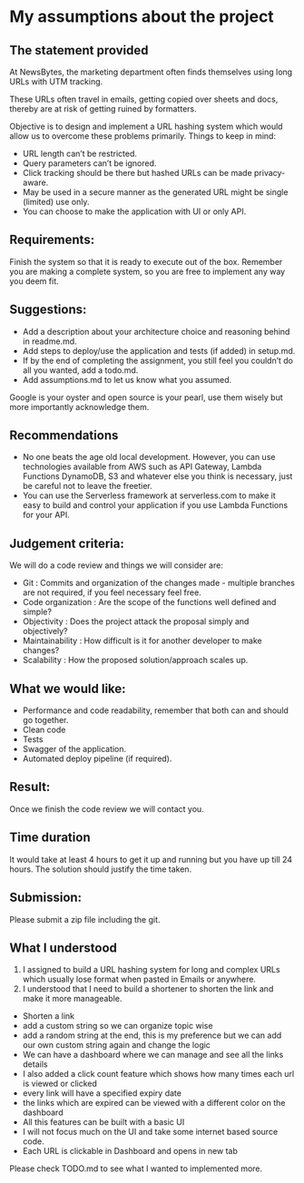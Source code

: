 # My assumptions about the project
## The statement provided
At NewsBytes, the marketing department often finds themselves using long URLs with UTM tracking.

These URLs often travel in emails, getting copied over sheets and docs, thereby are at risk of getting ruined by formatters. 

Objective is to design and implement a URL hashing system which would allow us to overcome these problems primarily. Things to keep in mind: 

- URL length can’t be restricted. 
- Query parameters can’t be ignored. 
- Click tracking should be there but hashed URLs can be made privacy-aware. 
- May be used in a secure manner as the generated URL might be single (limited) use only. 
- You can choose to make the application with UI or only API.

## Requirements:
Finish the system so that it is ready to execute out of the box.
Remember you are making a complete system, so you are free to implement any way you deem fit.

## Suggestions:

- Add a description about your architecture choice and reasoning behind in readme.md.
- Add steps to deploy/use the application and tests (if added) in setup.md.
- If by the end of completing the assignment, you still feel you couldn’t do all you wanted, add a todo.md.
- Add assumptions.md to let us know what you assumed.

Google is your oyster and open source is your pearl, use them wisely but more importantly acknowledge them.

## Recommendations
- No one beats the age old local development. However, you can use technologies available from AWS such as API Gateway, Lambda Functions DynamoDB, S3 and whatever else you think is necessary, just be careful not to leave the freetier. 
- You can use the Serverless framework at serverless.com to make it easy to build and control your application if you use Lambda Functions for your API.

## Judgement criteria:
We will do a code review and things we will consider are:
- Git : Commits and organization of the changes made - multiple branches are not required, if you feel necessary feel free.
- Code organization : Are the scope of the functions well defined and simple?
- Objectivity : Does the project attack the proposal simply and objectively?
- Maintainability : How difficult is it for another developer to make changes?
- Scalability : How the proposed solution/approach scales up.
## What we would like:
- Performance and code readability, remember that both can and should go together.
- Clean code
- Tests
- Swagger of the application.
- Automated deploy pipeline (if required).
## Result:
Once we finish the code review we will contact you.
## Time duration
It would take at least 4 hours to get it up and running but you have up till 24 hours. The solution should justify the time taken.
## Submission:
Please submit a zip file including the git.

## What I understood

1. I assigned to build a URL hashing system for long and complex URLs which usually lose format when pasted in Emails or anywhere.
2. I understood that I need to build a shortener to shorten the link and make it more manageable.
 - Shorten a link
 - add a custom string so we can organize topic wise
 - add a random string at the end, this is my preference but we can add our own custom string again and change the logic
 - We can have a dashboard where we can manage and see all the links details
 - I also added a click count feature which shows how many times each url is viewed or clicked
 - every link will have a specified expiry date
 - the links which are expired can be viewed with a  different color on the dashboard
 - All this features can be built with a basic UI
 - I will not focus much on the UI and take some internet based source code.
- Each URL is clickable in Dashboard and opens in new tab
 
 Please check TODO.md to see what I wanted to implemented more.
